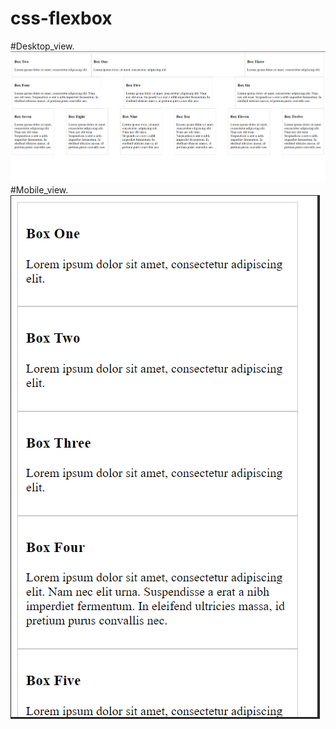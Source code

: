 # css-flexbox
#Desktop_view.
![desktop_view](https://github.com/KrishKashiwala/css-flexbox/blob/main/images/desktop_view.png)
#Mobile_view.
![mobile_view](https://github.com/KrishKashiwala/css-flexbox/blob/main/images/mobile_view.png)

